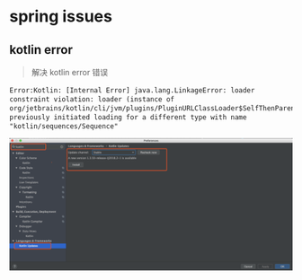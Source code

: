 # spring issues

## kotlin error

> 解决 kotlin error 错误

```log
Error:Kotlin: [Internal Error] java.lang.LinkageError: loader constraint violation: loader (instance of org/jetbrains/kotlin/cli/jvm/plugins/PluginURLClassLoader$SelfThenParentURLClassLoader) previously initiated loading for a different type with name "kotlin/sequences/Sequence"
```

![kotlin error](./images/kotlin-error.png)
